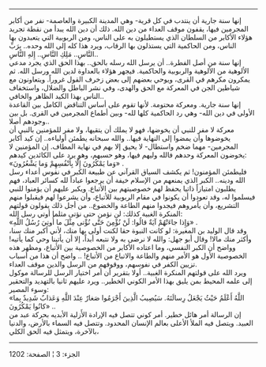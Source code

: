 ------------------------------------------------------------------------

إنها سنة جارية أن ينتدب في كل قرية- وهي المدينة الكبيرة والعاصمة- نفر من
أكابر المجرمين فيها، يقفون موقف العداء من دين الله. ذلك أن دين الله يبدأ
من نقطة تجريد هؤلاء الأكابر من السلطان الذي يستطيلون به على الناس، ومن
الربوبية التي يتعبدون بها الناس، ومن الحاكمية التي يستذلون بها الرقاب،
ويرد هذا كله إلى الله وحده.. بِرَبِّ النَّاسِ.. مَلِكِ النَّاسِ.. إِلهِ النَّاسِ..  
إنها سنة من أصل الفطرة.. أن يرسل الله رسله بالحق.. بهذا الحق الذي يجرد
مدعي الألوهية من الألوهية والربوبية والحاكمية. فيجهر هؤلاء بالعداوة لدين
الله ورسل الله. ثم يمكرون مكرهم في القرى، ويوحي بعضهم إلى بعض زخرف القول
غروراً. ويتعاونون مع شياطين الجن في المعركة مع الحق والهدى، وفي نشر
الباطل والضلال، واستخفاف الناس بهذا الكيد الظاهر والخافي..  
إنها سنة جارية. ومعركة محتومة. لأنها تقوم على أساس التناقض الكامل بين
القاعدة الأولى في دين الله- وهي رد الحاكمية كلها لله- وبين أطماع
المجرمين في القرى. بل بين وجودهم أصلا..  
معركة لا مفر للنبي أن يخوضها، فهو لا يملك أن يتقيها، ولا مفر للمؤمنين
بالنبي أن يخوضوها وأن يمضوا إلى النهاية فيها.. والله سبحانه يطمئن
أولياءه.. إن كيد أكابر المجرمين- مهما ضخم واستطال- لا يحيق إلا بهم في
نهاية المطاف. إن المؤمنين لا يخوضون المعركة وحدهم فالله وليهم فيها، وهو
حسبهم، وهو يرد على الكائدين كيدهم:  
«وَما يَمْكُرُونَ إِلَّا بِأَنْفُسِهِمْ وَما يَشْعُرُونَ» .  
فليطمئن المؤمنون! ثم يكشف السياق القرآني عن طبيعة الكبر في نفوس أعداء
رسل الله ودينه.. الكبر الذي يمنعهم من الإسلام خيفة أن يرجعوا عباداً لله
كسائر العباد، فهم يطلبون امتيازاً ذاتيا يحفظ لهم خصوصيتهم بين الأتباع.
ويكبر عليهم أن يؤمنوا للنبي فيسلموا له، وقد تعودوا أن يكونوا في مقام
الربوبية للأتباع، وأن يشرعوا لهم فيقبلوا منهم التشريع، وأن يأمروهم
فيجدوا منهم الطاعة والخضوع.. من أجل ذلك يقولون قولتهم المنكرة الغبية
كذلك: لن نؤمن حتى نؤتى مثلما أوتي رسل الله:  
«وَإِذا جاءَتْهُمْ آيَةٌ قالُوا: لَنْ نُؤْمِنَ حَتَّى نُؤْتى مِثْلَ ما أُوتِيَ رُسُلُ اللَّهِ» .  
وقد قال الوليد بن المغيرة: لو كانت النبوة حقا لكنت أولى بها منك، لأني
أكبر منك سنا، وأكثر منك مالا! وقال أبو جهل: والله لا نرضى به ولا نتبعه
أبداً، إلا أن يأتينا وحي كما يأتيه! وواضح أن الكبر النفسي، وما اعتاده
الأكابر من الخصوصية بين الأتباع، ومظهر هذه الخصوصية الأول هو الأمر منهم
والطاعة والاتباع من الأتباع! .. واضح أن هذا من أسباب تزيين الكفر في
نفوسهم، ووقوفهم من الرسل والدين موقف العداء.  
ويرد الله على قولتهم المنكرة الغبية.. أولا بتقرير أن أمر اختيار الرسل
للرسالة موكول إلى علمه المحيط بمن يليق بهذا الأمر الكوني الخطير.. ويرد
عليهم ثانيا بالتهديد والتحقير وسوء المصير:  
«اللَّهُ أَعْلَمُ حَيْثُ يَجْعَلُ رِسالَتَهُ. سَيُصِيبُ الَّذِينَ أَجْرَمُوا صَغارٌ عِنْدَ اللَّهِ وَعَذابٌ شَدِيدٌ
بِما كانُوا يَمْكُرُونَ» ..  
إن الرسالة أمر هائل خطير. أمر كوني تتصل فيه الإرادة الأَزلية الأبديه
بحركة عبد من العبيد. ويتصل فيه الملأ الأعلى بعالم الإنسان المحدود. وتتصل
فيه السماء بالأرض، والدنيا بالآخرة، ويتمثل فيه الحق الكلي،

------------------------------------------------------------------------

الجزء: 3 ¦ الصفحة: 1202
